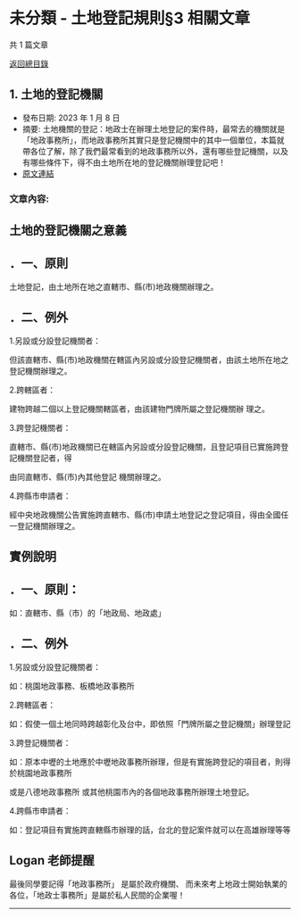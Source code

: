 # 未分類 - 土地登記規則§3 相關文章

共 1 篇文章

[返回總目錄](00_總目錄.md)

## 1. 土地的登記機關

- 發布日期: 2023 年 1 月 8 日
- 摘要: 土地機關的登記：地政士在辦理土地登記的案件時，最常去的機關就是「地政事務所」，而地政事務所其實只是登記機關中的其中一個單位，本篇就帶各位了解，除了我們最常看到的地政事務所以外，還有哪些登記機關，以及有哪些條件下，得不由土地所在地的登記機關辦理登記吧！
- [原文連結](https://www.jasper-realestate.com/%e5%9c%9f%e5%9c%b0%e7%9a%84%e7%99%bb%e8%a8%98%e6%a9%9f%e9%97%9c/)

### 文章內容:

## 土地的登記機關之意義

## ．一、原則

土地登記，由土地所在地之直轄市、縣(市)地政機關辦理之。

## ．二、例外

1.另設或分設登記機關者：

但該直轄市、縣(市)地政機關在轄區內另設或分設登記機關者，由該土地所在地之登記機關辦理之。

2.跨轄區者：

建物跨越二個以上登記機關轄區者，由該建物門牌所屬之登記機關辦 理之。

3.跨登記機關者：

直轄市、縣(市)地政機關已在轄區內另設或分設登記機關，且登記項目已實施跨登記機關登記者，得

由同直轄市、縣(市)內其他登記 機關辦理之。

4.跨縣市申請者：

經中央地政機關公告實施跨直轄市、縣(市)申請土地登記之登記項目，得由全國任一登記機關辦理之。

## 實例說明

## ．一、原則：

如：直轄市、縣（市）的「地政局、地政處」

## ．二、例外

1.另設或分設登記機關者：

如：桃園地政事務、板橋地政事務所

2.跨轄區者：

如：假使一個土地同時跨越彰化及台中，即依照「門牌所屬之登記機關」辦理登記

3.跨登記機關者：

如：原本中壢的土地應於中壢地政事務所辦理，但是有實施跨登記的項目者，則得於桃園地政事務所

或是八德地政事務所 或其他桃園市內的各個地政事務所辦理土地登記。

4.跨縣市申請者：

如：登記項目有實施跨直轄縣市辦理的話，台北的登記案件就可以在高雄辦理等等

## Logan 老師提醒

最後同學要記得「地政事務所」 是屬於政府機關、 而未來考上地政士開始執業的各位，「地政士事務所」是屬於私人民間的企業喔！

---

